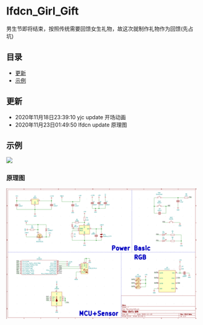 # lfdcn_Girl_Gift

男生节即将结束，按照传统需要回馈女生礼物，故这次就制作礼物作为回馈(先占坑)

## 目录

- [更新](#更新)
- [示例](#示例)

## 更新

- 2020年11月18日23:39:10 yjc update 开场动画
- 2020年11月23日01:49:50 lfdcn update 原理图

## 示例

![](img/togif2.gif)

### 原理图

![image-20201123015911141](https://raw.githubusercontent.com/lfdcn/Image/master/Typoraimage-20201123015911141.png)